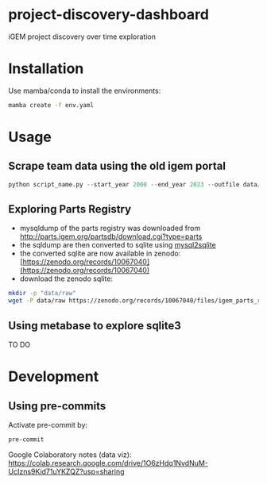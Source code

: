 # project-discovery-dashboard
 iGEM project discovery over time exploration

# Installation
Use mamba/conda to install the environments:
```bash
mamba create -f env.yaml
```

# Usage
## Scrape team data using the old igem portal
```python
python script_name.py --start_year 2008 --end_year 2023 --outfile data/raw/team_list_2008_2023.csv
```

## Exploring Parts Registry
- mysqldump of the parts registry was downloaded from http://parts.igem.org/partsdb/download.cgi?type=parts
- the sqldump are then converted to sqlite using [mysql2sqlite](https://github.com/techouse/mysql-to-sqlite3)
- the converted sqlite are now available in zenodo: [https://zenodo.org/records/10067040](https://zenodo.org/records/10067040)
- download the zenodo sqlite:
```bash
mkdir -p "data/raw"
wget -P data/raw https://zenodo.org/records/10067040/files/igem_parts_registry.sqlite
```

## Using metabase to explore sqlite3
TO DO

# Development
## Using pre-commits
Activate pre-commit by:
```bash
pre-commit
```

Google Colaboratory notes (data viz): https://colab.research.google.com/drive/1O6zHdq1NvdNuM-UcIzns9Kid71uYKZQZ?usp=sharing 
